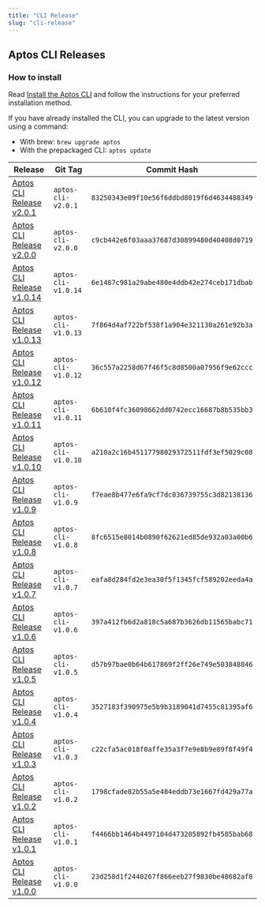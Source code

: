 ```yaml
---
title: "CLI Release"
slug: "cli-release"
---
```


## Aptos CLI Releases

### How to install

Read [Install the Aptos CLI](../tools/aptos-cli/install-cli/index.md) and follow the instructions for your preferred installation method.

If you have already installed the CLI, you can upgrade to the latest version using a command:
* With brew: `brew upgrade aptos`
* With the prepackaged CLI: `aptos update`

|Release | Git Tag | Commit Hash|
|---|---|---|
|[Aptos CLI Release v2.0.1](https://github.com/aptos-labs/aptos-core/releases/tag/aptos-cli-v2.0.1)| `aptos-cli-v2.0.1` | `83250343e09f10e56f6ddbd8019f6d4634488349` |
|[Aptos CLI Release v2.0.0](https://github.com/aptos-labs/aptos-core/releases/tag/aptos-cli-v2.0.0)| `aptos-cli-v2.0.0` | `c9cb442e6f03aaa37687d30899480d40408d0719` |
|[Aptos CLI Release v1.0.14](https://github.com/aptos-labs/aptos-core/releases/tag/aptos-cli-v1.0.14)| `aptos-cli-v1.0.14` | `6e1487c981a29abe480e4ddb42e274ceb171dbab` |
|[Aptos CLI Release v1.0.13](https://github.com/aptos-labs/aptos-core/releases/tag/aptos-cli-v1.0.13)| `aptos-cli-v1.0.13` | `7f864d4af722bf538f1a904e321130a261e92b3a` |
|[Aptos CLI Release v1.0.12](https://github.com/aptos-labs/aptos-core/releases/tag/aptos-cli-v1.0.12)| `aptos-cli-v1.0.12` | `36c557a2258d67f46f5c8d8500a07956f9e62ccc` |
|[Aptos CLI Release v1.0.11](https://github.com/aptos-labs/aptos-core/releases/tag/aptos-cli-v1.0.11)| `aptos-cli-v1.0.11` | `6b610f4fc36098662dd0742ecc16687b8b535bb3` |
|[Aptos CLI Release v1.0.10](https://github.com/aptos-labs/aptos-core/releases/tag/aptos-cli-v1.0.10)| `aptos-cli-v1.0.10` | `a210a2c16b45117798029372511fdf3ef5029c08` |
|[Aptos CLI Release v1.0.9](https://github.com/aptos-labs/aptos-core/releases/tag/aptos-cli-v1.0.9)| `aptos-cli-v1.0.9` | `f7eae8b477e6fa9cf7dc036739755c3d82138136` |
|[Aptos CLI Release v1.0.8](https://github.com/aptos-labs/aptos-core/releases/tag/aptos-cli-v1.0.8)| `aptos-cli-v1.0.8` | `8fc6515e8014b0890f62621ed85de932a03a00b6` |
|[Aptos CLI Release v1.0.7](https://github.com/aptos-labs/aptos-core/releases/tag/aptos-cli-v1.0.7)| `aptos-cli-v1.0.7` | `eafa8d284fd2e3ea30f5f1345fcf589202eeda4a` |
|[Aptos CLI Release v1.0.6](https://github.com/aptos-labs/aptos-core/releases/tag/aptos-cli-v1.0.6)| `aptos-cli-v1.0.6` | `397a412fb6d2a818c5a687b3626db11565babc71` |
|[Aptos CLI Release v1.0.5](https://github.com/aptos-labs/aptos-core/releases/tag/aptos-cli-v1.0.5)| `aptos-cli-v1.0.5` | `d57b97bae0b64b617869f2ff26e749e503848846` |
|[Aptos CLI Release v1.0.4](https://github.com/aptos-labs/aptos-core/releases/tag/aptos-cli-v1.0.4)| `aptos-cli-v1.0.4` | `3527183f390975e5b9b3189041d7455c81395af6` |
|[Aptos CLI Release v1.0.3](https://github.com/aptos-labs/aptos-core/releases/tag/aptos-cli-v1.0.3)| `aptos-cli-v1.0.3` | `c22cfa5ac018f0affe35a3f7e9e8b9e89f8f49f4` |
|[Aptos CLI Release v1.0.2](https://github.com/aptos-labs/aptos-core/releases/tag/aptos-cli-v1.0.2)| `aptos-cli-v1.0.2` | `1798cfade82b55a5e484eddb73e1667fd429a77a` |
|[Aptos CLI Release v1.0.1](https://github.com/aptos-labs/aptos-core/releases/tag/aptos-cli-v1.0.1)| `aptos-cli-v1.0.1` | `f4466bb1464b4497104d473205892fb4585bab68` |
|[Aptos CLI Release v1.0.0](https://github.com/aptos-labs/aptos-core/releases/tag/aptos-cli-v1.0.0)| `aptos-cli-v1.0.0` | `23d258d1f2440267f866eeb27f9830be48682af8` |